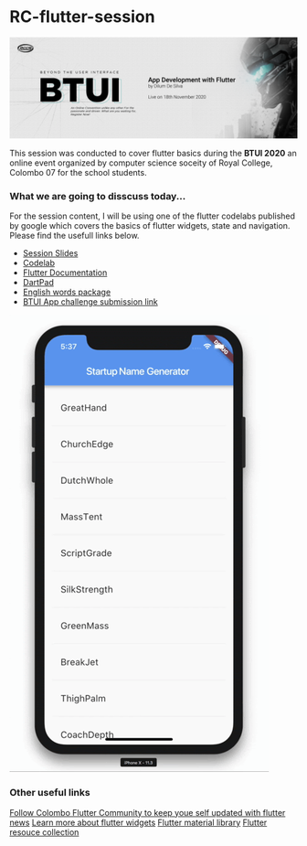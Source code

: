 # RC-flutter-session

![cover](/docs/cover.png)

This session was conducted to cover flutter basics during the **BTUI 2020** an online event organized by computer science soceity of Royal College, Colombo 07 for the school students.

### What we are going to disscuss today...

For the session content, I will be using one of the flutter codelabs published by google which covers the basics of flutter widgets, state and navigation. Please find the usefull links below.

- [Session Slides](https://docs.google.com/presentation/d/1GEYOuKDyqGLTTwKSo8TOTTiJFqzrRw7_skhcyBYQjjI/edit?usp=sharing)
- [Codelab](https://codelabs.developers.google.com/codelabs/first-flutter-app-pt1#0)
- [Flutter Documentation](https://flutter.dev/docs)
- [DartPad](https://dartpad.dev/flutter)
- [English words package](https://pub.dev/packages/english_words/install)
- [BTUI App challenge submission link](https://btui.rccsonline.com/dashbash)

![demo1](/docs/demo1.gif)


### Other useful links

[Follow Colombo Flutter Community to keep youe self updated with flutter news](https://www.facebook.com/flutterCMB)
[Learn more about flutter widgets](https://www.youtube.com/watch?v=b_sQ9bMltGU&list=PLjxrf2q8roU23XGwz3Km7sQZFTdB996iG)
[Flutter material library](https://api.flutter.dev/flutter/material/material-library.html)
[Flutter resouce collection](https://github.com/Solido/awesome-flutter)
